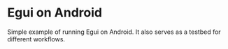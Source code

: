 # Egui on Android

Simple example of running Egui on Android. It also serves as a testbed for different workflows.
